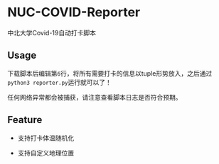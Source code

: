 # NUC-COVID-Reporter

中北大学Covid-19自动打卡脚本

## Usage

下载脚本后编辑第`6`行，将所有需要打卡的信息以tuple形势放入，之后通过`python3 reporter.py`运行就可以了！

任何网络异常都会被捕获，请注意查看脚本日志是否符合预期。

## Feature

* 支持打卡体温随机化

* 支持自定义地理位置
